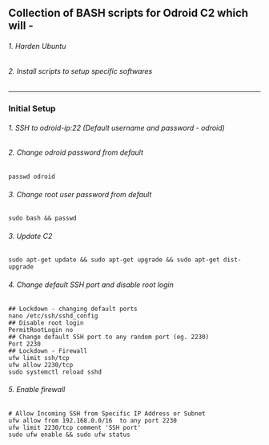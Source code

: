 ## Collection of BASH scripts for Odroid C2 which will -
###### 1. Harden Ubuntu
###### 2. Install scripts to setup specific softwares

---

### Initial Setup
###### 1. SSH to odroid-ip:22 (Default username and password - odroid)
###### 2. Change odroid password from default
```shell
passwd odroid
```
###### 3. Change root user password from default
```shell
sudo bash && passwd
```
###### 3. Update C2
```shell
sudo apt-get update && sudo apt-get upgrade && sudo apt-get dist-upgrade
```
###### 4. Change default SSH port and disable root login
```shell
## Lockdown - changing default ports
nano /etc/ssh/sshd_config
## Disable root login
PermitRootLogin no
## Change default SSH port to any random port (eg. 2230)
Port 2230
## Lockdown - Firewall 
ufw limit ssh/tcp
ufw allow 2230/tcp
sudo systemctl reload sshd
```
###### 5. Enable firewall
```shell
# Allow Incoming SSH from Specific IP Address or Subnet
ufw allow from 192.168.0.0/16  to any port 2230
ufw limit 2230/tcp comment 'SSH port'
sudo ufw enable && sudo ufw status
```
